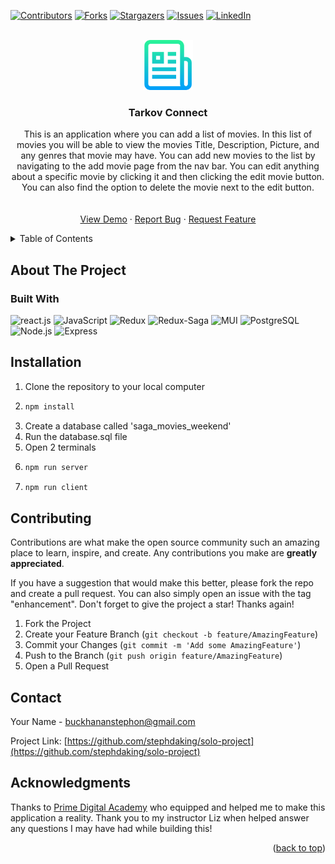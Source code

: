 <div id="top"></div>

[![Contributors][contributors-shield]][contributors-url] [![Forks][forks-shield]][forks-url] [![Stargazers][stars-shield]][stars-url] [![Issues][issues-shield]][issues-url] [![LinkedIn][linkedin-shield]][linkedin-url]

<br />
<div align="center">
  <a href="https://github.com/stephdaking/solo-project">
    <img src="logo.png" alt="Logo" width="80" height="80">
  </a>

<h3 align="center">Tarkov Connect</h3>

  <p align="center">
    This is an application where you can add a list of movies. In this list of movies you will be able to view the movies Title, Description, Picture, and any genres that movie may have. You can add new movies to the list by navigating to the add movie page from the nav bar. You can edit anything about a specific movie by clicking it and then clicking the edit movie button. You can also find the option to delete the movie next to the edit button.
    <br />
    <br />
    <br />
    <a href="https://tarkov-connect.herokuapp.com/#/login">View Demo</a>
    ·
    <a href="https://github.com/stephdaking/solo-project/issues">Report Bug</a>
    ·
    <a href="https://github.com/stephdaking/solo-project/issues">Request Feature</a>
  </p>
</div>

<!-- TABLE OF CONTENTS -->
<details>
  <summary>Table of Contents</summary>
  <ol>
    <li>
      <a href="#about-the-project">About The Project</a>
      <ul>
        <li><a href="#built-with">Built With</a></li>
      </ul>
    </li>
    <li>
      <a href="#getting-started">Getting Started</a>
      <ul>
        <li><a href="#prerequisites">Prerequisites</a></li>
        <li><a href="#installation">Installation</a></li>
      </ul>
    </li>
    <li><a href="#usage">Usage</a></li>
    <li><a href="#contributing">Contributing</a></li>
    <li><a href="#contact">Contact</a></li>
    <li><a href="#acknowledgments">Acknowledgments</a></li>
  </ol>
</details>

<!-- ABOUT THE PROJECT -->

## About The Project

### Built With

![react.js] ![JavaScript] ![Redux] ![Redux-Saga] ![MUI] ![PostgreSQL] ![Node.js] ![Express]

## Installation

1. Clone the repository to your local computer
2. ```sh
   npm install
   ```
3. Create a database called 'saga_movies_weekend'
4. Run the database.sql file
5. Open 2 terminals
6. ```sh
   npm run server
   ```
7. ```sh
   npm run client
   ```

## Contributing

Contributions are what make the open source community such an amazing place to learn, inspire, and create. Any contributions you make are **greatly appreciated**.

If you have a suggestion that would make this better, please fork the repo and create a pull request. You can also simply open an issue with the tag "enhancement". Don't forget to give the project a star! Thanks again!

1. Fork the Project
2. Create your Feature Branch (`git checkout -b feature/AmazingFeature`)
3. Commit your Changes (`git commit -m 'Add some AmazingFeature'`)
4. Push to the Branch (`git push origin feature/AmazingFeature`)
5. Open a Pull Request

## Contact

Your Name - buckhananstephon@gmail.com

Project Link: [https://github.com/stephdaking/solo-project](https://github.com/stephdaking/solo-project)

<!-- ACKNOWLEDGMENTS -->

## Acknowledgments

Thanks to [Prime Digital Academy](www.primeacademy.io) who equipped and helped me to make this application a reality. Thank you to my instructor Liz when helped answer any questions I may have had while building this!

<p align="right">(<a href="#top">back to top</a>)</p>

<!-- MARKDOWN LINKS & IMAGES -->
<!-- https://www.markdownguide.org/basic-syntax/#reference-style-links -->

[contributors-shield]: https://img.shields.io/github/contributors/stephdaking/weekend-movie-sagas.svg?style=for-the-badge
[contributors-url]: https://github.com/stephdaking/solo-project/graphs/contributors
[forks-shield]: https://img.shields.io/github/forks/stephdaking/weekend-movie-sagas.svg?style=for-the-badge
[forks-url]: https://github.com/stephdaking/solo-project/network/members
[stars-shield]: https://img.shields.io/github/stars/stephdaking/weekend-movie-sagas.svg?style=for-the-badge
[stars-url]: https://github.com/stephdaking/solo-project/stargazers
[issues-shield]: https://img.shields.io/github/issues/stephdaking/weekend-movie-sagas.svg?style=for-the-badge
[issues-url]: https://github.com/stephdaking/solo-project/issues
[linkedin-shield]: https://img.shields.io/badge/-LinkedIn-black.svg?style=for-the-badge&logo=linkedin&colorB=555
[linkedin-url]: https://linkedin.com/in/stephonbuckhanan
[react.js]: https://img.shields.io/badge/React-20232A?style=for-the-badge&logo=react&logoColor=61DAFB
[javascript]: https://img.shields.io/badge/JavaScript-20232A?style=for-the-badge&logo=JavaScript&logoColor=F7DF1E
[redux]: https://img.shields.io/badge/Redux-20232A?style=for-the-badge&logo=Redux&logoColor=764ABC
[redux-saga]: https://img.shields.io/badge/Redux_Saga-20232A?style=for-the-badge&logo=Redux-Saga&logoColor=999999
[mui]: https://img.shields.io/badge/Material_UI-20232A?style=for-the-badge&logo=MUI&logoColor=007FFF
[postgresql]: https://img.shields.io/badge/PostgreSQL-20232A?style=for-the-badge&logo=PostgreSQL&logoColor=4169E1
[node.js]: https://img.shields.io/badge/Node.js-20232A?style=for-the-badge&logo=Node.js&logoColor=339933
[express]: https://img.shields.io/badge/Express.js-20232A?style=for-the-badge&logo=Express&logoColor=F7DF1E
